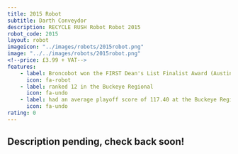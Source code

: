 ```yaml
---
title: 2015 Robot
subtitle: Darth Conveydor 
description: RECYCLE RUSH Robot Robot 2015
robot_code: 2015
layout: robot
imageicon: "../images/robots/2015robot.png"
image: "../../images/robots/2015robot.png"
<!--price: £3.99 + VAT-->
features:
    - label: Broncobot won the FIRST Dean's List Finalist Award (Austin Ahern)
      icon: fa-robot
    - label: ranked 12 in the Buckeye Regional
      icon: fa-undo
    - label: had an average playoff score of 117.40 at the Buckeye Regional
      icon: fa-undo
rating: 0
---
```


<h2>Description pending, check back soon!</h2>
